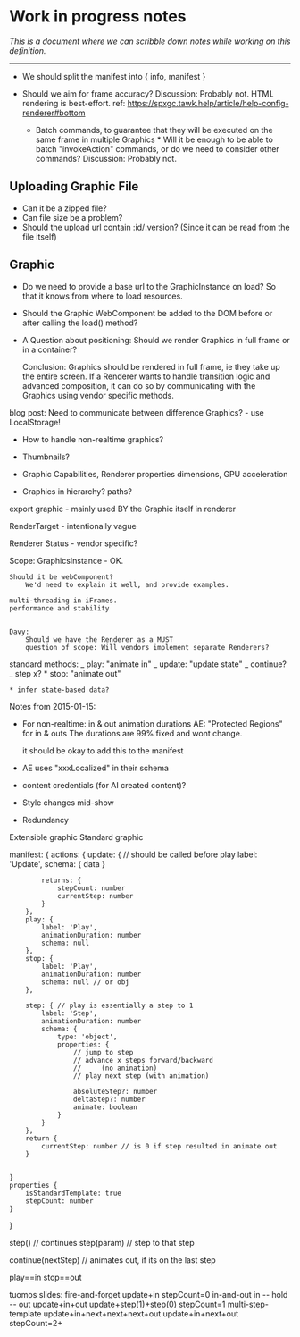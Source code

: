 # Work in progress notes

_This is a document where we can scribble down notes while working on this definition._

---

- We should split the manifest into { info, manifest }

- Should we aim for frame accuracy?
  Discussion: Probably not. HTML rendering is best-effort. ref: https://spxgc.tawk.help/article/help-config-renderer#bottom

  - Batch commands, to guarantee that they will be executed on the same frame in multiple Graphics \* Will it be enough to be able to batch "invokeAction" commands, or do we need to consider other commands?
    Discussion: Probably not.

## Uploading Graphic File

- Can it be a zipped file?
- Can file size be a problem?
- Should the upload url contain :id/:version? (Since it can be read from the file itself)

## Graphic

- Do we need to provide a base url to the GraphicInstance on load? So that it knows from where to load resources.
- Should the Graphic WebComponent be added to the DOM before or after calling the load() method?

- A Question about positioning:
  Should we render Graphics in full frame or in a container?

  Conclusion: Graphics should be rendered in full frame, ie they take up the entire screen.
  If a Renderer wants to handle transition logic and advanced composition, it can do so by communicating with the Graphics using vendor specific methods.

blog post: Need to communicate between difference Graphics? - use LocalStorage!

- How to handle non-realtime graphics?

- Thumbnails?

- Graphic Capabilities, Renderer properties
  dimensions, GPU acceleration

- Graphics in hierarchy? paths?

export graphic - mainly used BY the Graphic itself in renderer

RenderTarget - intentionally vague

Renderer Status - vendor specific?

Scope:
GraphicsInstance - OK.

    Should it be webComponent?
        We'd need to explain it well, and provide examples.

    multi-threading in iFrames.
    performance and stability


    Davy:
        Should we have the Renderer as a MUST
        question of scope: Will vendors implement separate Renderers?

standard methods:
_ play: "animate in"
_ update: "update state"
_ continue?
_ step x? \* stop: "animate out"

    * infer state-based data?

Notes from 2015-01-15:

- For non-realtime: in & out animation durations
  AE: "Protected Regions" for in & outs
  The durations are 99% fixed and wont change.

  it should be okay to add this to the manifest

- AE uses "xxxLocalized" in their schema
- content credentials (for AI created content)?
- Style changes mid-show
- Redundancy

Extensible graphic
Standard graphic

manifest:
{
actions: {
update: { // should be called before play
label: 'Update',
schema: {
data
}

            returns: {
                stepCount: number
                currentStep: number
            }
        },
        play: {
            label: 'Play',
            animationDuration: number
            schema: null
        },
        stop: {
            label: 'Play',
            animationDuration: number
            schema: null // or obj
        },

        step: { // play is essentially a step to 1
            label: 'Step',
            animationDuration: number
            schema: {
                type: 'object',
                properties: {
                    // jump to step
                    // advance x steps forward/backward
                    //     (no anination)
                    // play next step (with animation)

                    absoluteStep?: number
                    deltaStep?: number
                    animate: boolean
                }
            }
        },
        return {
            currentStep: number // is 0 if step resulted in animate out
        }


    }
    properties {
        isStandardTemplate: true
        stepCount: number
    }

}

step() // continues
step(param) // step to that step

continue(nextStep) // animates out, if its on the last step

play==in
stop==out

tuomos slides:
fire-and-forget
update+in
stepCount=0
in-and-out in -- hold -- out
update+in+out
update+step(1)+step(0)
stepCount=1
multi-step-template
update+in+next+next+next+out
update+in+next+out
stepCount=2+

